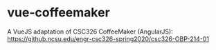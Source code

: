 # vue-coffeemaker
A VueJS adaptation of CSC326 CoffeeMaker (AngularJS): https://github.ncsu.edu/engr-csc326-spring2020/csc326-OBP-214-01
